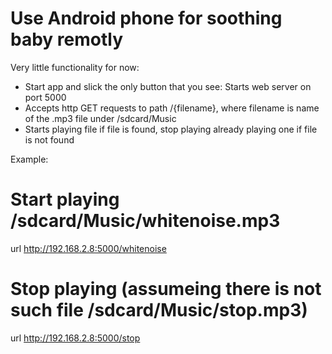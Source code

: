 # Use Android phone for soothing baby remotly

Very little functionality for now:
* Start app and slick the only button that you see: Starts web server on port 5000
* Accepts http GET requests to path /{filename}, where filename is name of the .mp3 file under /sdcard/Music
* Starts playing file if file is found, stop playing already playing one if file is not found

Example: 
# Start playing /sdcard/Music/whitenoise.mp3
url http://192.168.2.8:5000/whitenoise
# Stop playing (assumeing there is not such file /sdcard/Music/stop.mp3)
url http://192.168.2.8:5000/stop
